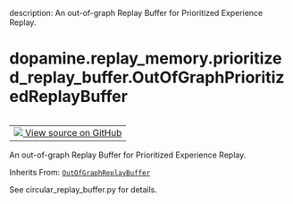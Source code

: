 description: An out-of-graph Replay Buffer for Prioritized Experience Replay.

<div itemscope itemtype="http://developers.google.com/ReferenceObject">
<meta itemprop="name" content="dopamine.replay_memory.prioritized_replay_buffer.OutOfGraphPrioritizedReplayBuffer" />
<meta itemprop="path" content="Stable" />
</div>

# dopamine.replay_memory.prioritized_replay_buffer.OutOfGraphPrioritizedReplayBuffer

<!-- Insert buttons and diff -->

<table class="tfo-notebook-buttons tfo-api nocontent" align="left">
<td>
  <a target="_blank" href="https://github.com/google/dopamine/tree/master/dopamine/replay_memory/prioritized_replay_buffer.py">
    <img src="https://www.tensorflow.org/images/GitHub-Mark-32px.png" />
    View source on GitHub
  </a>
</td>
</table>

An out-of-graph Replay Buffer for Prioritized Experience Replay.

Inherits From:
[`OutOfGraphReplayBuffer`](../../../dopamine/replay_memory/circular_replay_buffer/OutOfGraphReplayBuffer.md)

<!-- Placeholder for "Used in" -->

See circular_replay_buffer.py for details.
